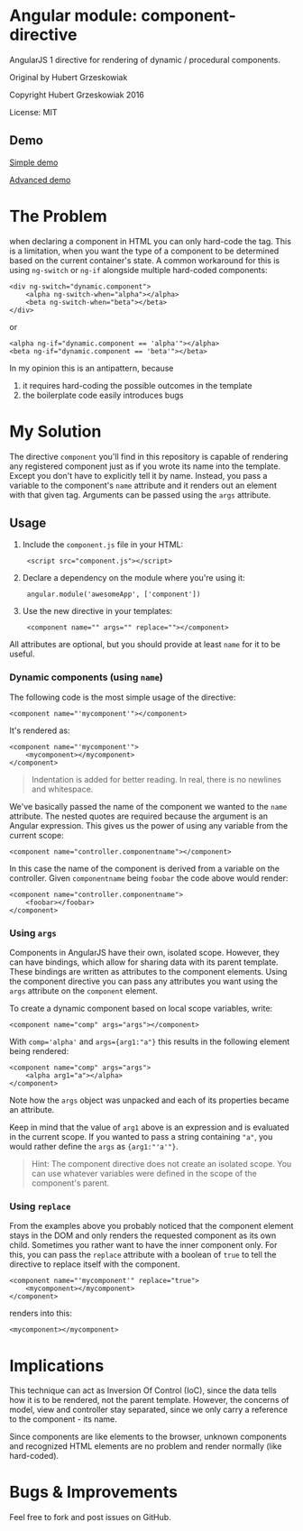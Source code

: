 # Angular module: component-directive
AngularJS 1 directive for rendering of dynamic / procedural components.

Original by Hubert Grzeskowiak

Copyright Hubert Grzeskowiak 2016

License: MIT

## Demo
[Simple demo](http://plnkr.co/edit/5hGgsgzeFxmwAboeo3E9?p=preview)

[Advanced demo](http://plnkr.co/edit/uDxIUulQPx4C3s11b5cG?p=preview)

# The Problem
when declaring a component in HTML you can only hard-code the tag. This is a limitation, when you want the type of a component to be determined based on the current container's state. A common workaround for this is using `ng-switch` or `ng-if` alongside multiple hard-coded components:

    <div ng-switch="dynamic.component">
        <alpha ng-switch-when="alpha"></alpha>
        <beta ng-switch-when="beta"></beta>
    </div>

or

    <alpha ng-if="dynamic.component == 'alpha'"></alpha>
    <beta ng-if="dynamic.component == 'beta'"></beta>

In my opinion this is an antipattern, because

1. it requires hard-coding the possible outcomes in the template
2. the boilerplate code easily introduces bugs

# My Solution
The directive `component` you'll find in this repository is capable of rendering any registered component just as if you wrote its name into the template. Except you don't have to explicitly tell it by name. Instead, you pass a variable to the component's `name` attribute and it renders out an element with that given tag. Arguments can be passed using the `args` attribute.

## Usage
1. Include the `component.js` file in your HTML:
 
        <script src="component.js"></script>

2. Declare a dependency on the module where you're using it:

        angular.module('awesomeApp', ['component'])

3. Use the new directive in your templates:

        <component name="" args="" replace=""></component>

All attributes are optional, but you should provide at least `name` for it to be useful. 

### Dynamic components (using `name`)
The following code is the most simple usage of the directive:

    <component name="'mycomponent'"></component>
    
It's rendered as:

    <component name="'mycomponent'">
        <mycomponent></mycomponent>
    </component>
    
> Indentation is added for better reading. In real, there is no newlines and whitespace.
    
We've basically passed the name of the component we wanted to the `name` attribute. The nested quotes are required because the argument is an Angular expression. This gives us the power of using any variable from the current scope:
 
    <component name="controller.componentname"></component>

In this case the name of the component is derived from a variable on the controller. Given `componentname` being `foobar` the code above would render:

    <component name="controller.componentname">
        <foobar></foobar>
    </component>

### Using `args`
Components in AngularJS have their own, isolated scope. However, they can have bindings, which allow for sharing data with its parent template. These bindings are written as attributes to the component elements. Using the component directive you can pass any attributes you want using the `args` attribute on the `component` element.

To create a dynamic component based on local scope variables, write: 

    <component name="comp" args="args"></component>
    
With `comp='alpha'` and `args={arg1:"a"}` this results in the following element being rendered:
 
    <component name="comp" args="args">
        <alpha arg1="a"></alpha>
    </component>

Note how the `args` object was unpacked and each of its properties became an attribute.
 
Keep in mind that the value of `arg1` above is an expression and is evaluated in the current scope. If you wanted to pass a string containing `"a"`, you would rather define the `args` as `{arg1:"'a'"}`.

> Hint: The component directive does not create an isolated scope. You can use whatever variables were defined in the scope of the component's parent.

### Using `replace`
From the examples above you probably noticed that the component element stays in the DOM and only renders the requested component as its own child. Sometimes you rather want to have the inner component only. For this, you can pass the `replace` attribute with a boolean of `true` to tell the directive to replace itself with the component.

    <component name="'mycomponent'" replace="true">
        <mycomponent></mycomponent>
    </component>

renders into this:

    <mycomponent></mycomponent>

# Implications
This technique can act as Inversion Of Control (IoC), since the data tells how it is to be rendered, not the parent template. However, the concerns of model, view and controller stay separated, since we only carry a reference to the component - its name.

Since components are like elements to the browser, unknown components and recognized HTML elements are no problem and render normally (like hard-coded).

# Bugs & Improvements
Feel free to fork and post issues on GitHub.
